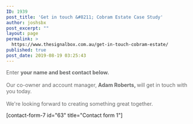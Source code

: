 ```yaml
---
ID: 1939
post_title: 'Get in touch &#8211; Cobram Estate Case Study'
author: joshsbx
post_excerpt: ""
layout: page
permalink: >
  https://www.thesignalbox.com.au/get-in-touch-cobram-estate/
published: true
post_date: 2019-08-19 03:25:43
---
```

<!-- wp:columns -->
<div class="wp-block-columns has-2-columns"><!-- wp:column -->
<div class="wp-block-column"><!-- wp:paragraph -->
<p></p>
<!-- /wp:paragraph --></div>
<!-- /wp:column -->

<!-- wp:column -->
<div class="wp-block-column"></div>
<!-- /wp:column --></div>
<!-- /wp:columns -->

<!-- wp:paragraph {"customTextColor":"#666767","className":"gray-text-block"} -->
<p style="color:#666767" class="has-text-color gray-text-block">Enter <strong>your name and best contact below.</strong><br><br>Our co-owner and account manager, <strong>Adam Roberts, </strong>will get in touch with you today.<br><br>We're looking forward to creating something great together.</p>
<!-- /wp:paragraph -->

<!-- wp:shortcode -->
[contact-form-7 id="63" title="Contact form 1"]
<!-- /wp:shortcode -->

<!-- wp:paragraph -->
<p><br></p>
<!-- /wp:paragraph -->
